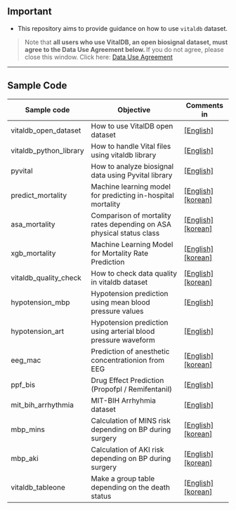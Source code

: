 ## Important
- This repository aims to provide guidance on how to use <code>vitaldb</code> dataset.

> Note that <b>all users who use VitalDB, an open biosignal dataset, must agree to the Data Use Agreement below. 
</b> If you do not agree, please close this window.
Click here: [Data Use Agreement](https://vitaldb.net/dataset/?query=overview&documentId=13qqajnNZzkN7NZ9aXnaQ-47NWy7kx-a6gbrcEsi-gak&sectionId=h.vcpgs1yemdb5)

<hr>

## Sample Code

|Sample code|Objective|Comments in|
|-----------|---------|-----------|
|vitaldb_open_dataset|How to use VitalDB open dataset|[[English]](./vitaldb_open_dataset.ipynb)|
|vitaldb_python_library|How to handle Vital files using vitaldb library|[[English]](./vitaldb_python_library.ipynb)|
|pyvital|How to analyze biosignal data using Pyvital library|[[English]](./pyvital.ipynb)|
|predict_mortality|Machine learning model for predicting in-hospital mortality|[[English]](./predict_mortality.ipynb)  [[korean]](./comments_in_Korean/predict_mortality.ipynb)|
|asa_mortality|Comparison of mortality rates depending on ASA physical status class|[[English]](./asa_mortality.ipynb)  [[korean]](./comments_in_Korean/asa_mortality.ipynb)|
|xgb_mortality|Machine Learning Model for Mortality Rate Prediction|[[English]](./xgb_mortality.ipynb)  [[korean]](./comments_in_Korean/xgb_mortality.ipynb)|
|vitaldb_quality_check|How to check data quality in vitaldb dataset|[[English]](./vitaldb_quality_check.ipynb)  [[korean]](./comments_in_Korean/vitaldb_quality_check.ipynb)|
|hypotension_mbp|Hypotension prediction using mean blood pressure values|[[English]](./hypotension_mbp.ipynb)|
|hypotension_art|Hypotension prediction using arterial blood pressure waveform|[[English]](./hypotension_art.ipynb)|
|eeg_mac|Prediction of anesthetic concentrationion from EEG|[[English]](./eeg_mac.ipynb)  [[korean]](./comments_in_Korean/eeg_mac.ipynb)|
|ppf_bis|Drug Effect Prediction (Propofpl / Remifentanil)|[[English]](./ppf_bis.ipynb)|
|mit_bih_arrhythmia|MIT-BIH Arrhyhmia dataset|[[English]](./mit_bih_arrhythmia.ipynb)|
|mbp_mins|Calculation of MINS risk depending on BP during surgery|[[English]](./mbp_mins.ipynb)  [[korean]](./comments_in_Korean/mbp_mins.ipynb)|
|mbp_aki|Calculation of AKI risk depending on BP during surgery|[[English]](./mbp_aki.ipynb)  [[korean]](./comments_in_Korean/mbp_aki.ipynb)|
|vitaldb_tableone|Make a group table depending on the death status|[[English]](./vitaldb_tableone.ipynb)  [[korean]](./comments_in_Korean/vitaldb_tableone.ipynb)|

